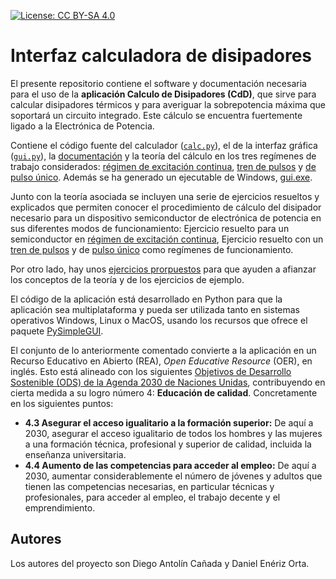 [![License: CC BY-SA 4.0](https://img.shields.io/badge/License-CC%20BY--SA%204.0-lightgrey.svg)](https://creativecommons.org/licenses/by-sa/4.0/)

# Interfaz calculadora de disipadores

El presente repositorio contiene el software y documentación necesaria para el uso de la **aplicación Calculo de Disipadores (CdD)**, que sirve para calcular disipadores térmicos y para averiguar la sobrepotencia máxima que soportará un circuito integrado. Este cálculo se encuentra fuertemente ligado a la Electrónica de Potencia.

Contiene el código fuente del calculador ([`calc.py`](calc.py)), el de la interfaz gráfica ([`gui.py`](gui.py)), la [documentación](docs/instrucciones.md) y la teoría del cálculo en los tres regímenes de trabajo considerados: [régimen de excitación continua](docs/teoriaRegimenPermanente.md), [tren de pulsos](docs/teoriaTrenPulsos.md) y [de pulso único](docs/teoriaPulsoUnico.md). Además se ha generado un ejecutable de Windows, [gui.exe](gui.exe).

Junto con la teoría asociada se incluyen una serie de ejercicios resueltos y explicados que permiten conocer el procedimiento de cálculo del disipador necesario para un dispositivo semiconductor de electrónica de potencia en sus diferentes modos de funcionamiento: Ejercicio resuelto para un semiconductor en [régimen de excitación continua](docs/EjerciciosResueltos/regimenPermanente.md), Ejercicio resuelto con un [tren de pulsos](docs/EjerciciosResueltos/trenPulsos.md) y de [pulso único](docs/EjerciciosResueltos/pulsoUnico.md) como regímenes de funcionamiento.

Por otro lado, hay unos [ejercicios prorpuestos](docs/EjerciciosPropuestos/EnunciadosEjPropuestos.md) para que ayuden a afianzar los conceptos de la teoría y de los ejercicios de ejemplo.

 El código de la aplicación está desarrollado en Python para que la aplicación sea multiplataforma y pueda ser utilizada tanto en sistemas operativos Windows, Linux o MacOS, usando los recursos que ofrece el paquete [PySimpleGUI](https://github.com/PySimpleGUI/PySimpleGUI).

El conjunto de lo anteriormente comentado convierte a la aplicación en un Recurso Educativo en Abierto (REA), *Open Educative Resource* (OER), en inglés. Esto está alineado con los siguientes [Objetivos de Desarrollo Sostenible (ODS) de la Agenda 2030 de Naciones Unidas](https://www.un.org/sustainabledevelopment/es/), contribuyendo en cierta medida a su logro número 4: **Educación de calidad**. Concretamente en los siguientes puntos:
- **4.3 Asegurar el acceso igualitario a la formación superior:** De aquí a 2030, asegurar el acceso igualitario de todos los hombres y las mujeres a una formación técnica, profesional y superior de calidad, incluida la enseñanza universitaria.
- **4.4 Aumento de las competencias para acceder al empleo:** De aquí a 2030, aumentar considerablemente el número de jóvenes y adultos que tienen las competencias necesarias, en particular técnicas y profesionales, para acceder al empleo, el trabajo decente y el emprendimiento.


## Autores
Los autores del proyecto son Diego Antolín Cañada y Daniel Enériz Orta.
